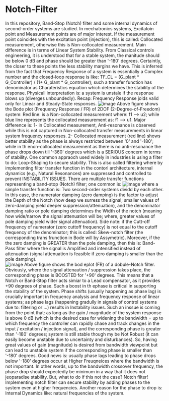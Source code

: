 # Notch-Filter
In this repository, Band-Stop (Notch) filter and some internal dynamics of second-order systems are studied. 
In mechatronics systems, Excitatoin point and Measurement points are of major interest. If the measurement point coincides with the excitation point (injection), this is called: Collocated measurement, otherwise this is Non-collocated measurement. Main difference is in terms of Linear System Stability. From Classical controls engineering, it is understood that for a stable system, the manitude should be below 0 dB and phase should be greater than '-180' degrees. Certaintly, the closer to these points the less stability margins we have. 
This is inferred from the fact that Frequency Response of a system is essentially a Complex number and the closed-loop response is like: TF_CL = (G_plant * G_Controller) / (1+ G_plant * G_controller); such a transfer function has denominator as Charateristics equation which determines the stability of the response. Physicall interpretation is: a system is unstale if the response blows up (diverges unboundedly). 
Recap: Frequency Response jolds valid only for Linear and Steady-State responses. 
![image](https://github.com/user-attachments/assets/225c8627-00eb-4d5c-80b2-bb35b9a1e6e5)
Above figure shows the Bode plot (Frequency Response / FR) of 2DOF (2-Degree-of-Freedom) system: Red line: is a Non-collocated measurement where: f1 --> u2; while blue line represents the collocated measurement as: f1 --> u1. Major difference is: 1- in Collocated measurement, Anti-resonance is observed while this is not captured in Non-collocated transfer measurements in linear system frequency responses. 2- Collocated measurement (red line) shows better stability as the phase is always restricted between '0' and '-180'; while in th enon-collocated measurement as there is no anti-resonance the phase drops down till '-360' degrees which is a SERIOUS concern in terms of stability. 
One common appraoch used widely in industries is using a filter to do: Loop-Shaping to secure stability. This is also called filtering where by implementing filter transfer function in the contorl architecture, internal dynamics (e.g., Natural Resonances) are suppressed and controlled to prevent INSTABILITY ISSUES. There are multiple transfer functions representing a band-stop (Notch) filter; one common is: 
![image](https://github.com/user-attachments/assets/fceae0e4-042b-45e4-b620-d9a1e7451b2c)
where a simple transfer function is: Two second-order systems dividd by each other. In this case, the numerator damping (zero damping) is the factor to adjust the Depth of the Notch (how deep we surress the signal; smaller values of zero-damping yield deeper suppression/attenuation), and the denominator damping ratio or pole damping determines the Width of the notch (meaning how wide/narrow the signal attenuation will be; where, greater values of pole damping yield wider signal attenuation). Side note: if the Cutt-off frequency of numerator (zero cuttoff frequency) is not equal to the cutoff frequency of the denominator; this is called: Skew-notch filter (the corresponding trans frunction in Bode will by Assymetric). Moreover, if the the zero damping is GREATER than the pole damping, then this is: Band-Pass filter where the signal is Amplified and intensified instead of attenuation (signal attenuation is feasible if zero damping is smaller than the pole damping).    
![image](https://github.com/user-attachments/assets/8aa71d53-0230-46e5-87d3-c40f48213cff)
Above figure shows the bod eplot (FR) of a dobule-Notch filter. Obviously, where the signal attenaution / suppression takes place, the corresponding phase is BOOSTED for '+90' degrees. This means that a Notch or Band-Stop filter acts simiar to a Lead compensator, as it provides +90 degrees of phase. Such a boost in th ephase is critical in supporting the stability of the system. Phase shifts (usually happening as phase lag) is crucially important in frequency analysis and frequency response of linear systems; as phase lags (happening gradully in signals of control systems due to: filtering or ...) results in Instability issues. Such an inssue is coming from the point that: as long as the gain / magnitude of the system response is above 0 dB (which is the desired case for widening the bandwidth = up to which frequency the controller can rapidly chase and track changes in the input / excitation / injection signal), and the corresponding phase is greater than '-180' degrees; system is still stable though my be Not Robust (it can easily become unstable due to uncertainty and disturbances). So, having great values of gain (magnitude) is desired from bandwidth viewpoint but can lead to unstable system if the corresponding phase is smaller than '-180' degrees. Good news is: usually phase lags leading to phase drops below '-180' degrees occur at Higher Freuqneices where the bandwidth is not important. In other words, up to the bandwidth crossover frequency, the phase drop should expectedly be minimum in a way that it does not jeoparadise stability. But, what to do if this not the case? Notch filter! Implementing notch filter can secure stability by adding phases to the system even at higher frequencies. Another reason for the phase to drop is: Internal Dynamics like: natural frequencies of the system.        

